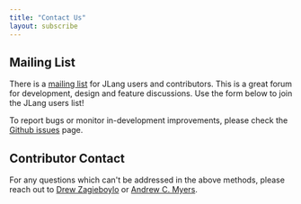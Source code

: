 ```yaml
---
title: "Contact Us"
layout: subscribe
---
```



Mailing List
------------

There is a <a href="mailto:{{ site.contact }}">mailing list</a> for JLang users and contributors.
This is a great forum for development, design and feature discussions. Use the form below to join the JLang users list!

To report bugs or monitor in-development improvements, please check the <a href="https://github.com/polyglot-compiler/JLang/issues">Github issues</a> page.



Contributor Contact
------------------

For any questions which can't be addressed in the above methods, please reach out to <a href="https://github.com/dz333">Drew Zagieboylo</a> or <a href="https://github.com/andrewcmyers">Andrew C. Myers</a>.
